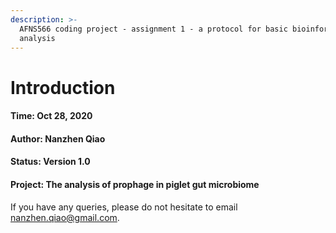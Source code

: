 ```yaml
---
description: >-
  AFNS566 coding project - assignment 1 - a protocol for basic bioinformatic
  analysis
---
```


# Introduction

#### Time: Oct 28, 2020

#### Author: Nanzhen Qiao

#### Status: Version 1.0

#### Project: The analysis of prophage in piglet gut microbiome



If you have any queries, please do not hesitate to email nanzhen.qiao@gmail.com.

